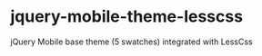 jquery-mobile-theme-lesscss
===========================

jQuery Mobile base theme (5 swatches) integrated with LessCss
